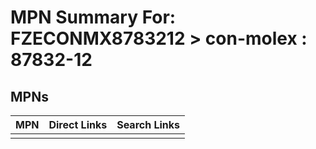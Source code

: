 



# MPN Summary For: FZECONMX8783212 > con-molex : 87832-12

## MPNs
  

|MPN|Direct Links|Search Links|
| :--- | :--- | :--- |
||||
